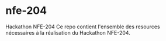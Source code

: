 # nfe-204
Hackathon NFE-204
Ce repo contient l'ensemble des resources nécessaires à la réalisation du Hackathon NFE-204.
